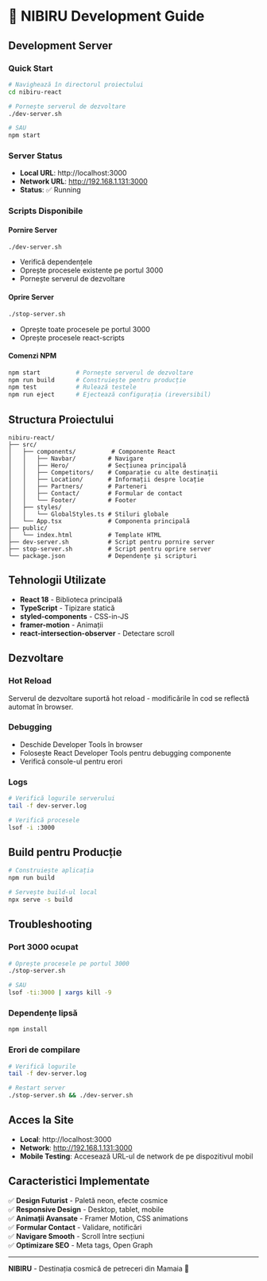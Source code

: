 # 🚀 NIBIRU Development Guide

## Development Server

### Quick Start

```bash
# Navighează în directorul proiectului
cd nibiru-react

# Pornește serverul de dezvoltare
./dev-server.sh

# SAU
npm start
```

### Server Status

- **Local URL**: http://localhost:3000
- **Network URL**: http://192.168.1.131:3000
- **Status**: ✅ Running

### Scripts Disponibile

#### Pornire Server
```bash
./dev-server.sh
```
- Verifică dependențele
- Oprește procesele existente pe portul 3000
- Pornește serverul de dezvoltare

#### Oprire Server
```bash
./stop-server.sh
```
- Oprește toate procesele pe portul 3000
- Oprește procesele react-scripts

#### Comenzi NPM
```bash
npm start          # Pornește serverul de dezvoltare
npm run build      # Construiește pentru producție
npm test           # Rulează testele
npm run eject      # Ejectează configurația (ireversibil)
```

## Structura Proiectului

```
nibiru-react/
├── src/
│   ├── components/          # Componente React
│   │   ├── Navbar/         # Navigare
│   │   ├── Hero/           # Secțiunea principală
│   │   ├── Competitors/    # Comparație cu alte destinații
│   │   ├── Location/       # Informații despre locație
│   │   ├── Partners/       # Parteneri
│   │   ├── Contact/        # Formular de contact
│   │   └── Footer/         # Footer
│   ├── styles/
│   │   └── GlobalStyles.ts # Stiluri globale
│   └── App.tsx             # Componenta principală
├── public/
│   └── index.html          # Template HTML
├── dev-server.sh           # Script pentru pornire server
├── stop-server.sh          # Script pentru oprire server
└── package.json            # Dependențe și scripturi
```

## Tehnologii Utilizate

- **React 18** - Biblioteca principală
- **TypeScript** - Tipizare statică
- **styled-components** - CSS-in-JS
- **framer-motion** - Animații
- **react-intersection-observer** - Detectare scroll

## Dezvoltare

### Hot Reload
Serverul de dezvoltare suportă hot reload - modificările în cod se reflectă automat în browser.

### Debugging
- Deschide Developer Tools în browser
- Folosește React Developer Tools pentru debugging componente
- Verifică console-ul pentru erori

### Logs
```bash
# Verifică logurile serverului
tail -f dev-server.log

# Verifică procesele
lsof -i :3000
```

## Build pentru Producție

```bash
# Construiește aplicația
npm run build

# Servește build-ul local
npx serve -s build
```

## Troubleshooting

### Port 3000 ocupat
```bash
# Oprește procesele pe portul 3000
./stop-server.sh

# SAU
lsof -ti:3000 | xargs kill -9
```

### Dependențe lipsă
```bash
npm install
```

### Erori de compilare
```bash
# Verifică logurile
tail -f dev-server.log

# Restart server
./stop-server.sh && ./dev-server.sh
```

## Acces la Site

- **Local**: http://localhost:3000
- **Network**: http://192.168.1.131:3000
- **Mobile Testing**: Accesează URL-ul de network de pe dispozitivul mobil

## Caracteristici Implementate

✅ **Design Futurist** - Paletă neon, efecte cosmice  
✅ **Responsive Design** - Desktop, tablet, mobile  
✅ **Animații Avansate** - Framer Motion, CSS animations  
✅ **Formular Contact** - Validare, notificări  
✅ **Navigare Smooth** - Scroll între secțiuni  
✅ **Optimizare SEO** - Meta tags, Open Graph  

---

**NIBIRU** - Destinația cosmică de petreceri din Mamaia 🌟 